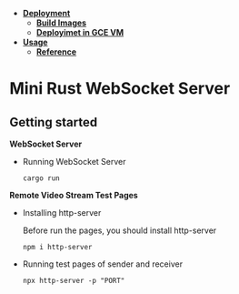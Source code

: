 - [**Deployment**](#deployment)
  - [**Build Images**](#build-images)
  - [**Deployimet in GCE VM**](#deployimet-in-gce-vm)
- [**Usage**](#usage)
  - [**Reference**](#reference)


# **Mini Rust WebSocket Server**


## **Getting started**
**WebSocket Server**

- Running WebSocket Server

  ```
  cargo run
  ```

**Remote Video Stream Test Pages**

- Installing http-server

  Before run the pages, you should install http-server

  ```
  npm i http-server
  ```

- Running test pages of sender and receiver
  ```
  npx http-server -p "PORT"
  ```